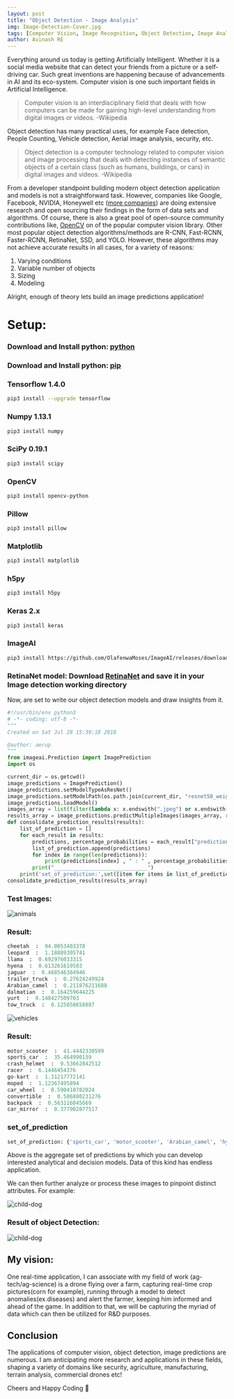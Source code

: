 ```yaml
---
layout: post
title: "Object Detection - Image Analysis"
img: Image-Detection-Cover.jpg
tags: [Computer Vision, Image Recognition, Object Detection, Image Analysis, Python, tensorflow, numpy, SciPy, OpenCV, ImageAI, AI, Machine Learning, Deep learning.]
author: Avinash RE
---
```


Everything around us today is getting Artificially Intelligent. Whether it is a social media website that can detect your friends from a picture or a self-driving car. Such great inventions are happening because of advancements in AI and its eco-system. Computer vision is one such important fields in Artificial Intelligence.

>Computer vision is an interdisciplinary field that deals with how computers can be made for gaining high-level understanding from digital images or videos. -Wikipedia

Object detection has many practical uses, for example Face detection, People Counting, Vehicle detection, Aerial image analysis, security, etc.

> Object detection is a computer technology related to computer vision and image processing that deals with detecting instances of semantic objects of a certain class (such as humans, buildings, or cars) in digital images and videos. -Wikipedia

From a developer standpoint building modern object detection application and models is not a straightforward task. However, companies like Google, Facebook, NVIDIA, Honeywell etc ([more companies](http://www.lengrand.fr/computer-vision-companies/)) are doing extensive research and open sourcing their findings in the form of data sets and algorithms. Of course, there is also a great pool of open-source community contributions like, [OpenCV](https://github.com/opencv/opencv) on of the popular computer vision library. Other most popular object detection algorithms/methods are R-CNN, Fast-RCNN, Faster-RCNN, RetinaNet, SSD, and YOLO. However, these algorithms may not achieve accurate results in all cases, for a variety of reasons:

1. Varying conditions
2. Variable number of objects
3. Sizing
4. Modeling

Alright, enough of theory lets build an image predictions application!

# Setup:

### Download and Install python: [python](https://www.python.org/downloads/)
### Download and Install python: [pip](https://pip.pypa.io/en/stable/installing/)
### Tensorflow 1.4.0
```bash
pip3 install --upgrade tensorflow
```
### Numpy 1.13.1
 ```bash
 pip3 install numpy
 ```
### SciPy 0.19.1
 ```bash
 pip3 install scipy
 ```
### OpenCV
```bash
pip3 install opencv-python
```
### Pillow
 ```bash
 pip3 install pillow
 ```
### Matplotlib
 ```bash
 pip3 install matplotlib
 ```
### h5py
 ```bash
 pip3 install h5py
 ```
### Keras 2.x
 ```bash
 pip3 install keras
 ```
### ImageAI
```bash
pip3 install https://github.com/OlafenwaMoses/ImageAI/releases/download/2.0.2/imageai-2.0.2-py3-none-any.whl
```
### RetinaNet model: Download [RetinaNet](https://github.com/OlafenwaMoses/ImageAI/releases/download/1.0/resnet50_coco_best_v2.0.1.h5) and save it in your Image detection working directory

Now, are set to write our object detection models and draw insights from it.

```python
#!/usr/bin/env python3
# -*- coding: utf-8 -*-
"""
Created on Sat Jul 28 15:39:18 2018

@author: aerup
"""
from imageai.Prediction import ImagePrediction
import os

current_dir = os.getcwd()
image_predictions = ImagePrediction()
image_predictions.setModelTypeAsResNet()
image_predictions.setModelPath(os.path.join(current_dir, "resnet50_weights_tf_dim_ordering_tf_kernels.h5"))
image_predictions.loadModel()        
images_array = list(filter(lambda x: x.endswith(".jpeg") or x.endswith(".png"),os.listdir(current_dir)))
results_array = image_predictions.predictMultipleImages(images_array, result_count_per_image=10)   
def consolidate_prediction_results(results):
    list_of_prediction = []
    for each_result in results:
        predictions, percentage_probabilities = each_result["predictions"], each_result["percentage_probabilities"]
        list_of_prediction.append(predictions)
        for index in range(len(predictions)):
            print(predictions[index] , " : " , percentage_probabilities[index])
        print("______________________________")
    print('set_of_prediction:',set([item for items in list_of_prediction for item in items]))    
consolidate_prediction_results(results_array)
```

### Test Images:

![animals]({{site.baseurl}}/assets/img/car-leapord.jpg)

### Result:

```python
cheetah  :  94.0053403378
leopard  :  1.18889305741
llama  :  0.692976033315
hyena  :  0.613261619583
jaguar  :  0.468546384946
trailer_truck  :  0.27624249924
Arabian_camel  :  0.211876211688
dalmatian  :  0.164259644225
yurt  :  0.148427509703
tow_truck  :  0.125058658887
```

![vehicles]({{site.baseurl}}/assets/img/car-moter-bike.jpg)
### Result:

```python
motor_scooter  :  41.4442330599
sports_car  :  35.464990139
crash_helmet  :  9.53662842512
racer  :  6.1446454376
go-kart  :  1.31217772141
moped  :  1.12367495894
car_wheel  :  0.590410782024
convertible  :  0.586880231276
backpack  :  0.563116045669
car_mirror  :  0.377902877517
```

### set_of_prediction
```python
set_of_prediction: {'sports_car', 'motor_scooter', 'Arabian_camel', 'hyena', 'llama', 'racer', 'car_wheel', 'leopard', 'moped', 'convertible', 'jaguar', 'dalmatian', 'yurt', 'tow_truck', 'trailer_truck', 'backpack', 'cheetah', 'go-kart', 'car_mirror', 'crash_helmet'}
```

Above is the aggregate set of predictions by which you can develop interested analytical and decision models. Data of this kind has endless application.

We can then further analyze or process these images to pinpoint distinct attributes. For example:

![child-dog]({{site.baseurl}}/assets/img/child-dog.jpg)

### Result of object Detection:
![child-dog]({{site.baseurl}}/assets/img/child-dog-result.jpg)

## My vision:
One real-time application, I can associate with my field of work (ag-tech/ag-science) is a drone flying over a farm, capturing real-time crop pictures(corn for example), running through a model to detect anomalies(ex.diseases) and alert the farmer, keeping him informed and ahead of the game. In addition to that, we will be capturing the myriad of data which can then be utilized for R&D purposes.

## Conclusion
The applications of computer vision, object detection, image predictions are numerous. I am anticipating more research and applications in these fields, shaping a variety of domains like security, agriculture, manufacturing, terrain analysis, commercial drones etc!  

Cheers and Happy Coding 🤘
